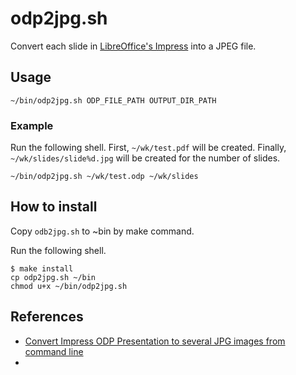 # odp2jpg.sh

Convert each slide in [LibreOffice's Impress](https://www.libreoffice.org/discover/impress/) into a JPEG file.

## Usage

~~~shell
~/bin/odp2jpg.sh ODP_FILE_PATH OUTPUT_DIR_PATH
~~~

### Example

Run the following shell.
First, `~/wk/test.pdf` will be created.
Finally, `~/wk/slides/slide%d.jpg` will be created for the number of slides.

~~~shell
~/bin/odp2jpg.sh ~/wk/test.odp ~/wk/slides
~~~

## How to install

Copy `odb2jpg.sh` to ~bin by make command.

Run the following shell.

~~~shell
$ make install
cp odp2jpg.sh ~/bin
chmod u+x ~/bin/odp2jpg.sh
~~~

## References

- [Convert Impress ODP Presentation to several JPG images from command line](https://stackoverflow.com/questions/33096772/convert-impress-odp-presentation-to-several-jpg-images-from-command-line)
-